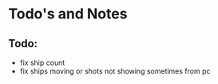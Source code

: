 # Todo's and Notes

## Todo:
- fix ship count
- fix ships moving or shots not showing sometimes from pc

